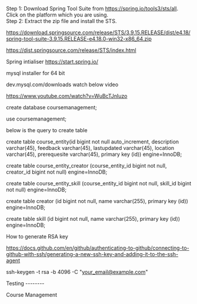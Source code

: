  
Step 1: Download Spring Tool Suite from https://spring.io/tools3/sts/all. Click on the platform which you are using.  
Step 2: Extract the zip file and install the STS.

https://download.springsource.com/release/STS/3.9.15.RELEASE/dist/e4.18/spring-tool-suite-3.9.15.RELEASE-e4.18.0-win32-x86_64.zip

https://dist.springsource.com/release/STS/index.html

Spring intialiser 
https://start.spring.io/

mysql installer for 64 bit 

dev.mysql.com/downloads
watch below video 

https://www.youtube.com/watch?v=WuBcTJnIuzo

create database coursemanagement;

use coursemanagement;

below is the query to create table 


create table course_entity(id bigint not null auto_increment, description varchar(45), feedback varchar(45), lastupdated varchar(45), location varchar(45), prerequesite varchar(45), primary key (id)) engine=InnoDB;

create table course_entity_creator (course_entity_id bigint not null, creator_id bigint not null) engine=InnoDB;

create table course_entity_skill (course_entity_id bigint not null, skill_id bigint not null) engine=InnoDB;

create table creator (id bigint not null, name varchar(255), primary key (id)) engine=InnoDB;

create table skill (id bigint not null, name varchar(255), primary key (id)) engine=InnoDB;

How to generate RSA key 

https://docs.github.com/en/github/authenticating-to-github/connecting-to-github-with-ssh/generating-a-new-ssh-key-and-adding-it-to-the-ssh-agent


ssh-keygen -t rsa -b 4096 -C "your_email@example.com"

Testing --------

Course Management